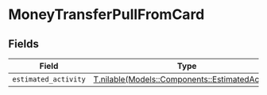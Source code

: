 # MoneyTransferPullFromCard


## Fields

| Field                                                                                        | Type                                                                                         | Required                                                                                     | Description                                                                                  |
| -------------------------------------------------------------------------------------------- | -------------------------------------------------------------------------------------------- | -------------------------------------------------------------------------------------------- | -------------------------------------------------------------------------------------------- |
| `estimated_activity`                                                                         | [T.nilable(Models::Components::EstimatedActivity)](../../models/shared/estimatedactivity.md) | :heavy_minus_sign:                                                                           | N/A                                                                                          |
